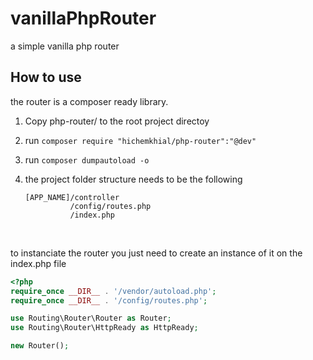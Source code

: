 # vanillaPhpRouter

a simple vanilla php router

## How to use

the router is a composer ready library. 

1. Copy php-router/ to the root project directoy

2. run `composer require "hichemkhial/php-router":"@dev"`

3. run `composer dumpautoload -o`

4. the project folder structure needs to be the following

   ```shell
   [APP_NAME]/controller
             /config/routes.php
             /index.php
   ```

   ​          

to instanciate the router you just need to create an instance of it on the index.php file 

```php
<?php 
require_once __DIR__ . '/vendor/autoload.php';
require_once __DIR__ . '/config/routes.php';

use Routing\Router\Router as Router;
use Routing\Router\HttpReady as HttpReady;

new Router();

```

